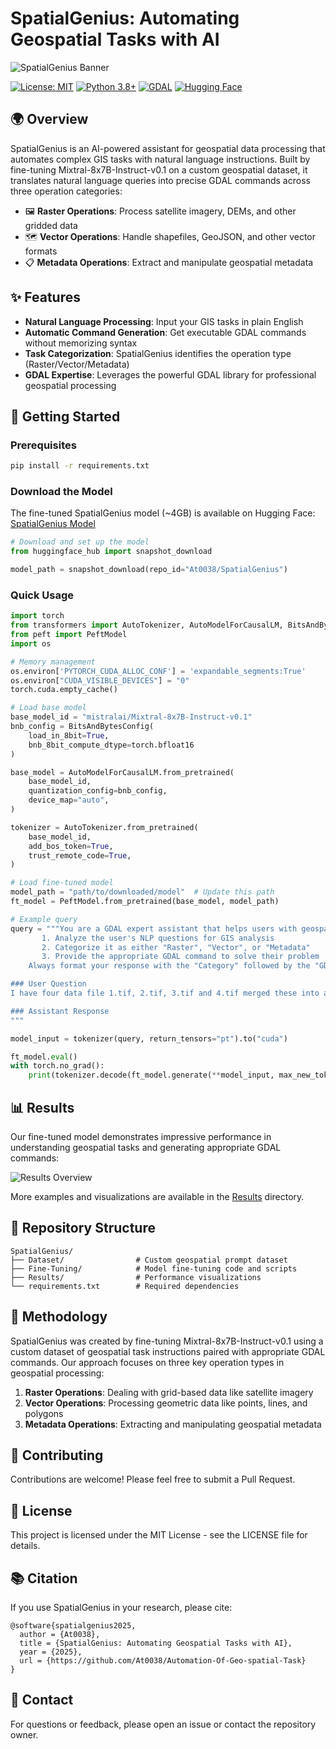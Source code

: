 # SpatialGenius: Automating Geospatial Tasks with AI

![SpatialGenius Banner](Results/banner_image.png)

[![License: MIT](https://img.shields.io/badge/License-MIT-yellow.svg)](https://opensource.org/licenses/MIT)
[![Python 3.8+](https://img.shields.io/badge/python-3.8+-blue.svg)](https://www.python.org/downloads/)
[![GDAL](https://img.shields.io/badge/GDAL-3.0+-green.svg)](https://gdal.org/)
[![Hugging Face](https://img.shields.io/badge/HuggingFace-Model-orange)](https://huggingface.co/At0038/SpatialGenius)

## 🌍 Overview

SpatialGenius is an AI-powered assistant for geospatial data processing that automates complex GIS tasks with natural language instructions. Built by fine-tuning Mixtral-8x7B-Instruct-v0.1 on a custom geospatial dataset, it translates natural language queries into precise GDAL commands across three operation categories:

- 🖼️ **Raster Operations**: Process satellite imagery, DEMs, and other gridded data
- 🗺️ **Vector Operations**: Handle shapefiles, GeoJSON, and other vector formats
- 📋 **Metadata Operations**: Extract and manipulate geospatial metadata

## ✨ Features

- **Natural Language Processing**: Input your GIS tasks in plain English
- **Automatic Command Generation**: Get executable GDAL commands without memorizing syntax
- **Task Categorization**: SpatialGenius identifies the operation type (Raster/Vector/Metadata)
- **GDAL Expertise**: Leverages the powerful GDAL library for professional geospatial processing

## 🚀 Getting Started

### Prerequisites

```bash
pip install -r requirements.txt
```

### Download the Model

The fine-tuned SpatialGenius model (~4GB) is available on Hugging Face:
[SpatialGenius Model](https://huggingface.co/At0038/SpatialGenius)

```python
# Download and set up the model
from huggingface_hub import snapshot_download

model_path = snapshot_download(repo_id="At0038/SpatialGenius")
```

### Quick Usage

```python
import torch
from transformers import AutoTokenizer, AutoModelForCausalLM, BitsAndBytesConfig
from peft import PeftModel
import os

# Memory management
os.environ['PYTORCH_CUDA_ALLOC_CONF'] = 'expandable_segments:True'
os.environ["CUDA_VISIBLE_DEVICES"] = "0"
torch.cuda.empty_cache()

# Load base model
base_model_id = "mistralai/Mixtral-8x7B-Instruct-v0.1"
bnb_config = BitsAndBytesConfig(
    load_in_8bit=True,
    bnb_8bit_compute_dtype=torch.bfloat16
)

base_model = AutoModelForCausalLM.from_pretrained(
    base_model_id,
    quantization_config=bnb_config,
    device_map="auto",
)

tokenizer = AutoTokenizer.from_pretrained(
    base_model_id,
    add_bos_token=True,
    trust_remote_code=True,
)

# Load fine-tuned model
model_path = "path/to/downloaded/model"  # Update this path
ft_model = PeftModel.from_pretrained(base_model, model_path)

# Example query
query = """You are a GDAL expert assistant that helps users with geospatial data processing tasks. Your job is to:
       1. Analyze the user's NLP questions for GIS analysis
       2. Categorize it as either "Raster", "Vector", or "Metadata" 
       3. Provide the appropriate GDAL command to solve their problem
    Always format your response with the "Category" followed by the "GDAL Command" on separate lines.

### User Question
I have four data file 1.tif, 2.tif, 3.tif and 4.tif merged these into a single big file.

### Assistant Response
"""

model_input = tokenizer(query, return_tensors="pt").to("cuda")

ft_model.eval()
with torch.no_grad():
    print(tokenizer.decode(ft_model.generate(**model_input, max_new_tokens=512)[0], skip_special_tokens=True))
```

## 📊 Results

Our fine-tuned model demonstrates impressive performance in understanding geospatial tasks and generating appropriate GDAL commands:

![Results Overview](Results/performance_summary.png)

More examples and visualizations are available in the [Results](/Results) directory.

## 📁 Repository Structure

```
SpatialGenius/
├── Dataset/                # Custom geospatial prompt dataset
├── Fine-Tuning/            # Model fine-tuning code and scripts
├── Results/                # Performance visualizations
└── requirements.txt        # Required dependencies
```

## 🔬 Methodology

SpatialGenius was created by fine-tuning Mixtral-8x7B-Instruct-v0.1 using a custom dataset of geospatial task instructions paired with appropriate GDAL commands. Our approach focuses on three key operation types in geospatial processing:

1. **Raster Operations**: Dealing with grid-based data like satellite imagery
2. **Vector Operations**: Processing geometric data like points, lines, and polygons
3. **Metadata Operations**: Extracting and manipulating geospatial metadata

## 🤝 Contributing

Contributions are welcome! Please feel free to submit a Pull Request.

## 📄 License

This project is licensed under the MIT License - see the LICENSE file for details.

## 📚 Citation

If you use SpatialGenius in your research, please cite:

```
@software{spatialgenius2025,
  author = {At0038},
  title = {SpatialGenius: Automating Geospatial Tasks with AI},
  year = {2025},
  url = {https://github.com/At0038/Automation-Of-Geo-spatial-Task}
}
```

## 📧 Contact

For questions or feedback, please open an issue or contact the repository owner.
